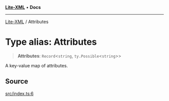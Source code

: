 [**Lite-XML**](../README.md) • **Docs**

***

[Lite-XML](../globals.md) / Attributes

# Type alias: Attributes

> **Attributes**: `Record`\<`string`, `ty.Possible`\<`string`\>\>

A key-value map of attributes.

## Source

[src/index.ts:6](https://github.com/softcraft-development/lite-xml/blob/be242627cf8417fe0a6285d9827d78d365de7d02/src/index.ts#L6)
